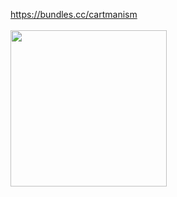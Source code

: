 https://bundles.cc/cartmanism <br>
</br> <img src="https://c.tenor.com/nFyjKASdv5sAAAAd/tenor.gif" width="250px" height="250px">
